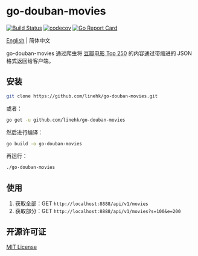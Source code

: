 # go-douban-movies

[![Build Status](https://travis-ci.org/linehk/go-douban-movies.svg?branch=master)](https://travis-ci.org/linehk/go-douban-movies)
[![codecov](https://codecov.io/gh/linehk/go-douban-movies/branch/master/graph/badge.svg)](https://codecov.io/gh/linehk/go-douban-movies)
[![Go Report Card](https://goreportcard.com/badge/github.com/linehk/go-douban-movies)](https://goreportcard.com/report/github.com/linehk/go-douban-movies)

[English](./README-en.md "English") | 简体中文

go-douban-movies 通过爬虫将 [豆瓣电影 Top 250](https://movie.douban.com/top250 "豆瓣电影 Top 250") 的内容通过带缩进的 JSON 格式返回给客户端。

## 安装

```bash
git clone https://github.com/linehk/go-douban-movies.git
```

或者：

```bash
go get -u github.com/linehk/go-douban-movies
```

然后进行编译：

```bash
go build -o go-douban-movies
```

再运行：

```bash
./go-douban-movies
```

## 使用

1. 获取全部：GET `http://localhost:8888/api/v1/movies`
2. 获取部分：GET `http://localhost:8888/api/v1/movies?s=100&e=200`

## 开源许可证

[MIT License](./LICENSE "MIT License")